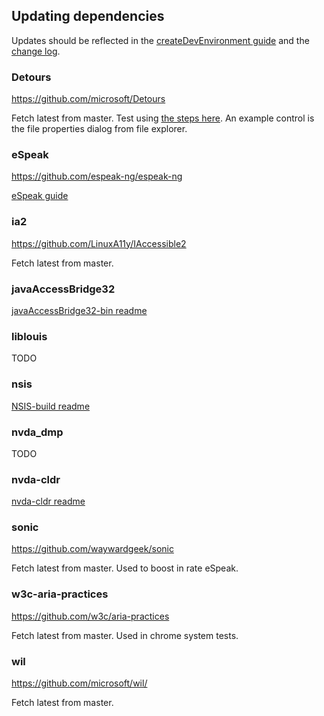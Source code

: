 ## Updating dependencies
Updates should be reflected in the [createDevEnvironment guide](../projectDocs/dev/createDevEnvironment.md) and the [change log](../user_docs/en/changes.t2t).

### Detours
https://github.com/microsoft/Detours

Fetch latest from master.
Test using [the steps here](../projectDocs/design/displayModel.md).
An example control is the file properties dialog from file explorer.

### eSpeak
https://github.com/espeak-ng/espeak-ng

[eSpeak guide](./espeak.md)

### ia2
https://github.com/LinuxA11y/IAccessible2

Fetch latest from master.

### javaAccessBridge32
[javaAccessBridge32-bin readme](https://github.com/nvaccess/javaAccessBridge32-bin)

### liblouis
TODO

### nsis
[NSIS-build readme](https://github.com/nvaccess/NSIS-build)

### nvda_dmp
TODO

### nvda-cldr
[nvda-cldr readme](https://github.com/nvaccess/nvda-cldr)

### sonic
https://github.com/waywardgeek/sonic

Fetch latest from master.
Used to boost in rate eSpeak.

### w3c-aria-practices
https://github.com/w3c/aria-practices

Fetch latest from master.
Used in chrome system tests.

### wil
https://github.com/microsoft/wil/

Fetch latest from master.
